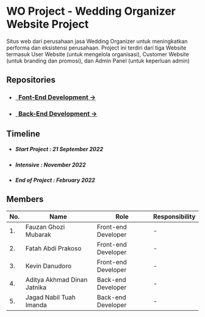 # WO Project - Wedding Organizer Website Project
Situs web dari perusahaan jasa Wedding Organizer untuk meningkatkan performa dan eksistensi perusahaan. Project ini terdiri dari tiga Website termasuk User Website (untuk mengelola organisasi), Customer Website (untuk branding dan promosi), dan Admin Panel (untuk keperluan admin) 

## Repositories

- ### [&nbsp;&nbsp;Font-End Development &rarr;]()
- ### [&nbsp;&nbsp;Back-End Development &rarr;]()

## Timeline

- ##### Start Project : 21 September 2022
- ##### Intensive : November 2022
- ##### End of Project : February 2022

## Members
|No.| Name        |Role           | Responsibility |
|---| ------------- |-------------| -----|
|1.| Fauzan Ghozi Mubarak | Front-end Developer| -
|2.| Fatah Abdi Prakoso | Front-end Developer |  -
|3.|  Kevin Danudoro | Front-end Developer  |  -
|4.| Aditya Akhmad Dinan Jatnika  | Back-end Developer | -
|5.|  Jagad Nabil Tuah Imanda |  Back-end Developer  | -

